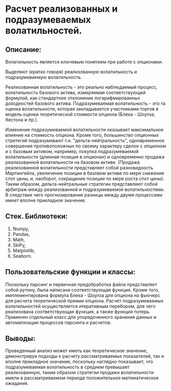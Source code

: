 # Расчет реализованных и подразумеваемых волатильностей.

## Описание:
Волатильность является ключевым понятием при работе с опционами.

Выделяют (кратко говоря) реализованную волатильность и подразумеваемую волатильность.

Реализованная волатильность - это реально наблюдаемый процесс, волатильность базового актива, измеряемая соответствующей формулой,
как стандартное отклонение логарифмированных доходностей базового актива. Подразумеваемая волатильность - это та оценка волатильности,
которая закладывается участниками торгов в модель оценки теоретической стоимости опциона (Блека - Шоулза, Хестона и пр.).

Изменение подразумеваемой волатильности оказывает максимальное влияние на стоимость опциона. Кроме того, большинство опционных стретегий подразумевают т.н. "дельта-нейтральность", одновременное совершение противоположных по своему характеру
сделок с опционом и с базовым активом, например, покупка подразумеваемой волатильности (длинная позиция в опционах) и одновременно продажа реализованной
волатильности на базовом активе. (Продажа реализованной волатильности представляет собой разновидность Мартингейла, увеличение позиции в базовом активе
по мере снижения спот цены, и, наоборот, сокращение позиции по мере роста спот цены). Таким образом, дельта-нейтральные стратегии представляют собой
арбитраж между реализованной и подразумеваемой волатильностями. В следствие чего прогнозирование разницы между двумя процессами имеет вполне прикладное
значение.

## Стек. Библиотеки:
1. Numpy,
2. Pandas,
3. Math,
4. SkiPy,
5. Matplotlib,
6. Seaborn.

## Пользовательские функции и классы:
Поскольку парсинг и первичная предобработка файла представляет собой рутину, была написана соответствующая функция. Кроме того, имплементирована формула Блека - Шоулза для опциона на фьючерс для расчета теоретической премии опциона. Расчет подразумеваемых волатильностей осуществляется итеративным перебором, для чего реализована соответствующая функция, а также функция потерь. Применен отдельный класс для упорядоченного хранения данных и автоматизации процессов парсинга и расчетов.

## Выводы:
Проведенный анализ может иметь как теоретическое значение, демонстрируя подходы к расчету рассматриваемых показателей, так и вполне прикладное значение, поскольку наглядно показывает, что подразумеваемая волатильность в среднем превышает реализованную, таким образом стратегии продажи волатильности имели в рассматриваемом периоде положительное математическое ожидание.
